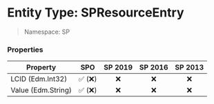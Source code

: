 # Entity Type: SPResourceEntry

> Namespace: SP

### Properties

Property | SPO | SP 2019 | SP 2016 | SP 2013
----------|:---:|:-------:|:-------:|:-------:
LCID (Edm.Int32) | ✅ (❌) | ❌ | ❌ | ❌
Value (Edm.String) | ✅ (❌) | ❌ | ❌ | ❌